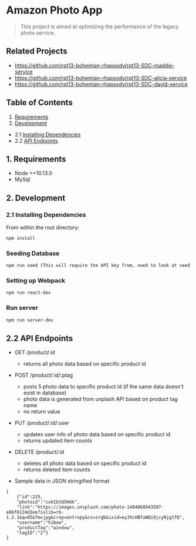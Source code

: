 # Amazon Photo App
>This project is aimed at optimizing the performance of the legacy photo service.

## Related Projects

  - https://github.com/rpt13-bohemian-rhapsody/rpt13-SDC-maddie-service
  - https://github.com/rpt13-bohemian-rhapsody/rpt13-SDC-alicia-service
  - https://github.com/rpt13-bohemian-rhapsody/rpt13-SDC-david-service

## Table of Contents 
  1. [Requirements](#1-Requirements)
  2. [Development](#2-Development)
  - 2.1 [Installing Dependencies](#21-Installing-Dependencies)
  - 2.2 [API Endpoints](#22-API-Endpoints)


## 1. Requirements

- Node >=10.13.0
- MySql

## 2. Development
### 2.1 Installing Dependencies

From within the root directory:

```sh
npm install
```
### Seeding Database
```sh
npm run seed (This will require the API key from, need to look at seed.js to see where to place API key.)
```
### Setting up Webpack
```sh
npm run react-dev
```
### Run server
```sh
npm run server-dev
```

## 2.2 API Endpoints
  - GET /product/:id
    - returns all photo data based on specific product id

  - POST /product/:id/:ptag
    - posts 5 photo data to specific product id (if the same data doesn't exist in database)
    - photo data is generated from unplash API based on product tag name
    - no return value
      
  - PUT /product/:id/:user
    - updates user info of photo data based on specific product id
    - returns updated item counts
  
  - DELETE /product/:id
    - deletes all photo data based on specific product id
    - returns deleted item counts

  * Sample data in JSON stringified format 
  ```
  [
      {"id":225,
      "photoid":"cukIbtQ5Hdk",
      "link":"https://images.unsplash.com/photo-1484068043587-e86f6124d2ee?ixlib=rb-1.2.1&q=85&fm=jpg&crop=entropy&cs=srgb&ixid=eyJhcHBfaWQiOjcyNjg1fQ",
      "username":"hibow",
      "productTag":"window",
      "tagID":"2"}
  ]
  ```